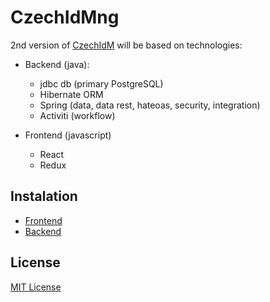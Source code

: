 # CzechIdMng

2nd version of [CzechIdM](http://www.czechidm.com/) will be based on technologies:
* Backend (java):
  * jdbc db (primary PostgreSQL)
  * Hibernate ORM
  * Spring (data, data rest, hateoas, security, integration)
  * Activiti (workflow)

* Frontend (javascript)
  * React
  * Redux


## Instalation

* [Frontend](./Realization/frontend/README.md)
* [Backend](./Realization/backend/README.md)

## License

[MIT License](./LICENSE)
